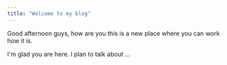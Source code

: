 ```yaml
---
title: "Welcome to my blog"
---
```

Good afternoon guys, how are you
this is a new place where you can work how it is.

I'm glad you are here. I plan to talk about ...
